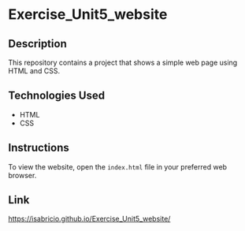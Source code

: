 # Exercise_Unit5_website

## Description
This repository contains a project that shows a simple web page using HTML and CSS.

## Technologies Used
- HTML
- CSS

## Instructions
To view the website, open the `index.html` file in your preferred web browser.

## Link
https://isabricio.github.io/Exercise_Unit5_website/
